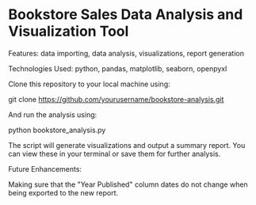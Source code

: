 # Bookstore Sales Data Analysis and Visualization Tool

Features: data importing, data analysis, visualizations, report generation

Technologies Used: python, pandas, matplotlib, seaborn, openpyxl

Clone this repository to your local machine using:

git clone https://github.com/yourusername/bookstore-analysis.git

And run the analysis using: 

python bookstore_analysis.py

The script will generate visualizations and output a summary report. You can view these in your terminal or save them for further analysis.

Future Enhancements:

Making sure that the "Year Published" column dates do not change when being exported to the new report. 
